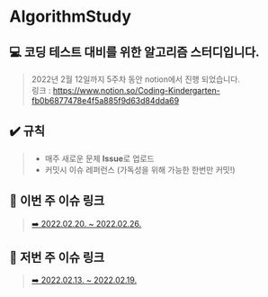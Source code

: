 # AlgorithmStudy

## 💻 코딩 테스트 대비를 위한 알고리즘 스터디입니다.   

> 2022년 2월 12일까지 5주차 동안 notion에서 진행 되었습니다.   
링크 :  <https://www.notion.so/Coding-Kindergarten-fb0b6877478e4f5a885f9d63d84dda69>

## ✔️ 규칙
> * 매주 새로운 문제 **Issue**로 업로드
> * 커밋시 이슈 레퍼런스 (가독성을 위해 가능한 한번만 커밋!)

## 🔗 이번 주 이슈 링크
> <a href = "https://github.com/qkd1101/AlgorithmStudy/issues/2"> ➡️ 2022.02.20. ~ 2022.02.26. </a>


## 🔗 저번 주 이슈 링크
> <a href = "https://github.com/qkd1101/AlgorithmStudy/issues/1"> ➡️ 2022.02.13. ~ 2022.02.19. </a>
